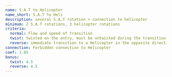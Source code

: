 ```yaml
---
name: S.A.T to Helicopter
name_short: S.A.T to Heli
description: several S.A.T rotation + connection to helicopter
minimum: 2 S.A.T rotations, 3 helicopter rotations
criteria:
  normal: Flow and speed of transition
  twist: twisted on the entry, must be untwisted during the transition into helicopter, NOT before
  reverse: immediate transition to a Helicopter in the opposite direction
connection: Forbidden connection to Helicopter
coef: 1.85
bonus:
  twist: 4.5
  reverse: 4.5
---
```

